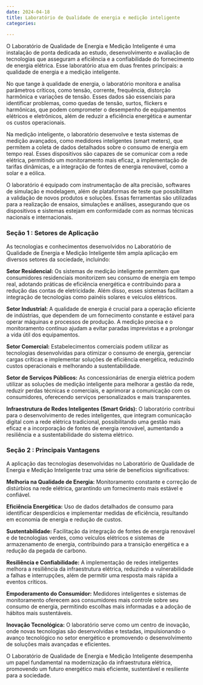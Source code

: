 ```yaml
---
date: 2024-04-18
title: Laboratório de Qualidade de energia e medição inteligente
categories:
  
---
```



O Laboratório de Qualidade de Energia e Medição Inteligente é uma instalação de ponta dedicada ao estudo, desenvolvimento e avaliação de tecnologias que asseguram a eficiência e a confiabilidade do fornecimento de energia elétrica. Esse laboratório atua em duas frentes principais: a qualidade de energia e a medição inteligente.

No que tange à qualidade de energia, o laboratório monitora e analisa parâmetros críticos, como tensão, corrente, frequência, distorção harmônica e variações de tensão. Esses dados são essenciais para identificar problemas, como quedas de tensão, surtos, flickers e harmônicas, que podem comprometer o desempenho de equipamentos elétricos e eletrônicos, além de reduzir a eficiência energética e aumentar os custos operacionais.

Na medição inteligente, o laboratório desenvolve e testa sistemas de medição avançados, como medidores inteligentes (smart meters), que permitem a coleta de dados detalhados sobre o consumo de energia em tempo real. Esses dispositivos são capazes de se comunicar com a rede elétrica, permitindo um monitoramento mais eficaz, a implementação de tarifas dinâmicas, e a integração de fontes de energia renovável, como a solar e a eólica.

O laboratório é equipado com instrumentação de alta precisão, softwares de simulação e modelagem, além de plataformas de teste que possibilitam a validação de novos produtos e soluções. Essas ferramentas são utilizadas para a realização de ensaios, simulações e análises, assegurando que os dispositivos e sistemas estejam em conformidade com as normas técnicas nacionais e internacionais.

### Seção 1 : Setores de Aplicação

As tecnologias e conhecimentos desenvolvidos no Laboratório de Qualidade de Energia e Medição Inteligente têm ampla aplicação em diversos setores da sociedade, incluindo:

**Setor Residencial:** Os sistemas de medição inteligente permitem que consumidores residenciais monitorizem seu consumo de energia em tempo real, adotando práticas de eficiência energética e contribuindo para a redução das contas de eletricidade. Além disso, esses sistemas facilitam a integração de tecnologias como painéis solares e veículos elétricos.

**Setor Industrial:** A qualidade de energia é crucial para a operação eficiente de indústrias, que dependem de um fornecimento constante e estável para operar máquinas e processos de produção. A medição precisa e o monitoramento contínuo ajudam a evitar paradas imprevistas e a prolongar a vida útil dos equipamentos.

**Setor Comercial:** Estabelecimentos comerciais podem utilizar as tecnologias desenvolvidas para otimizar o consumo de energia, gerenciar cargas críticas e implementar soluções de eficiência energética, reduzindo custos operacionais e melhorando a sustentabilidade.

**Setor de Serviços Públicos:** As concessionárias de energia elétrica podem utilizar as soluções de medição inteligente para melhorar a gestão da rede, reduzir perdas técnicas e comerciais, e aprimorar a comunicação com os consumidores, oferecendo serviços personalizados e mais transparentes.

**Infraestrutura de Redes Inteligentes (Smart Grids):** O laboratório contribui para o desenvolvimento de redes inteligentes, que integram comunicação digital com a rede elétrica tradicional, possibilitando uma gestão mais eficaz e a incorporação de fontes de energia renovável, aumentando a resiliência e a sustentabilidade do sistema elétrico.

### Seção 2 : Principais Vantagens

A aplicação das tecnologias desenvolvidas no Laboratório de Qualidade de Energia e Medição Inteligente traz uma série de benefícios significativos:

**Melhoria na Qualidade de Energia:** Monitoramento constante e correção de distúrbios na rede elétrica, garantindo um fornecimento mais estável e confiável.

**Eficiência Energética:** Uso de dados detalhados de consumo para identificar desperdícios e implementar medidas de eficiência, resultando em economia de energia e redução de custos.

**Sustentabilidade:** Facilitação da integração de fontes de energia renovável e de tecnologias verdes, como veículos elétricos e sistemas de armazenamento de energia, contribuindo para a transição energética e a redução da pegada de carbono.

**Resiliência e Confiabilidade:** A implementação de redes inteligentes melhora a resiliência da infraestrutura elétrica, reduzindo a vulnerabilidade a falhas e interrupções, além de permitir uma resposta mais rápida a eventos críticos.

**Empoderamento do Consumidor:** Medidores inteligentes e sistemas de monitoramento oferecem aos consumidores mais controle sobre seu consumo de energia, permitindo escolhas mais informadas e a adoção de hábitos mais sustentáveis.

**Inovação Tecnológica:** O laboratório serve como um centro de inovação, onde novas tecnologias são desenvolvidas e testadas, impulsionando o avanço tecnológico no setor energético e promovendo o desenvolvimento de soluções mais avançadas e eficientes.

O Laboratório de Qualidade de Energia e Medição Inteligente desempenha um papel fundamental na modernização da infraestrutura elétrica, promovendo um futuro energético mais eficiente, sustentável e resiliente para a sociedade.
